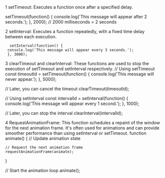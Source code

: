 1 setTimeout: Executes a function once after a specified delay.

   setTimeout(function() {
    console.log('This message will appear after 2 seconds.');
  }, 2000); // 2000 milliseconds = 2 seconds
  
  2 setInterval: Executes a function repeatedly, with a fixed time delay between each execution.

      setInterval(function() {
     console.log('This message will appear every 3 seconds.');
     }, 3000); 
  3 clearTimeout and clearInterval: These functions are used to stop the execution of setTimeout and setInterval respectively.
     // Using setTimeout
const timeoutId = setTimeout(function() {
    console.log('This message will never appear.');
}, 5000);

// Later, you can cancel the timeout
clearTimeout(timeoutId);

// Using setInterval
const intervalId = setInterval(function() {
    console.log('This message will appear every 1 second.');
}, 1000);

// Later, you can stop the interval
clearInterval(intervalId);

4 RequestAnimationFrame: This function schedules a repaint of the window for the next animation frame. It's often used for animations and can provide smoother performance than using setInterval or setTimeout.
  function animate() {
    // Update animation state

    // Request the next animation frame
    requestAnimationFrame(animate);
}

// Start the animation loop
animate();




